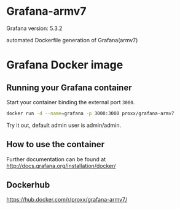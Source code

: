 # Grafana-armv7
Grafana version: 5.3.2

automated Dockerfile generation of Grafana(armv7)

# Grafana Docker image

## Running your Grafana container

Start your container binding the external port `3000`.

```bash
docker run -d --name=grafana -p 3000:3000 proxx/grafana-armv7
```

Try it out, default admin user is admin/admin.

## How to use the container

Further documentation can be found at http://docs.grafana.org/installation/docker/

## Dockerhub
https://hub.docker.com/r/proxx/grafana-armv7/
